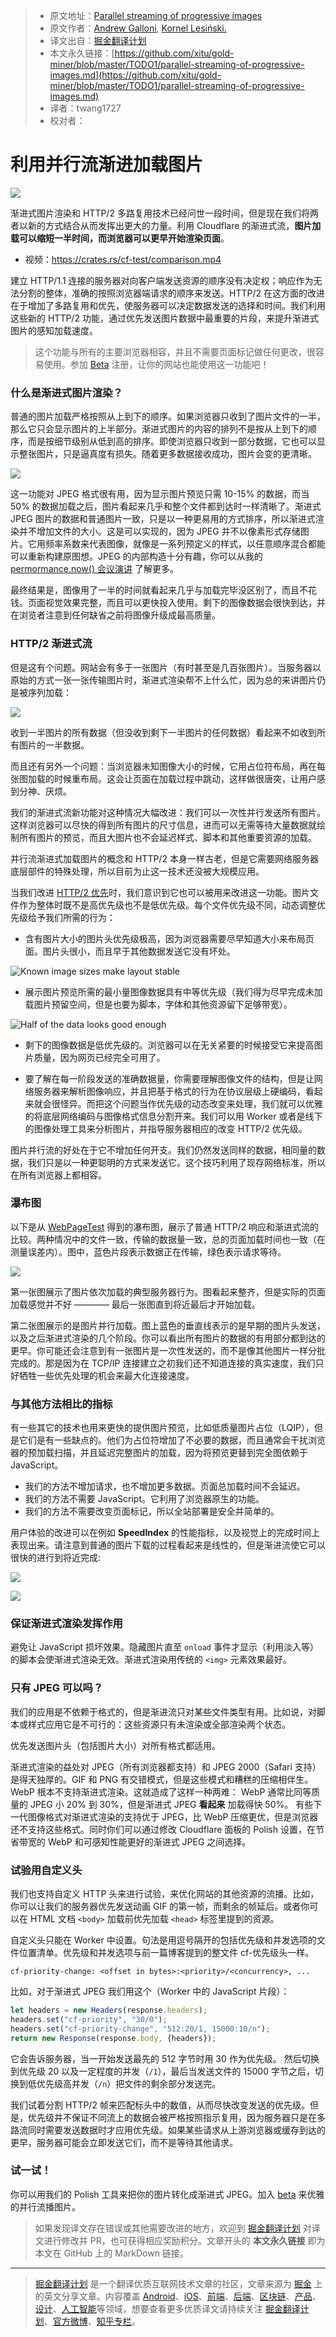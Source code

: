 > * 原文地址：[Parallel streaming of progressive images](https://blog.cloudflare.com/parallel-streaming-of-progressive-images/)
> * 原文作者：[Andrew Galloni](https://blog.cloudflare.com/author/andrew-galloni/), [Kornel Lesiński.](https://blog.cloudflare.com/author/kornel/)
> * 译文出自：[掘金翻译计划](https://github.com/xitu/gold-miner)
> * 本文永久链接：[https://github.com/xitu/gold-miner/blob/master/TODO1/parallel-streaming-of-progressive-images.md](https://github.com/xitu/gold-miner/blob/master/TODO1/parallel-streaming-of-progressive-images.md)
> * 译者：twang1727
> * 校对者：

# 利用并行流渐进加载图片

![](https://blog.cloudflare.com/content/images/2019/05/880BAE29-39B3-4733-96DA-735FE76443D5.png)

渐进式图片渲染和 HTTP/2 多路复用技术已经问世一段时间，但是现在我们将两者以新的方式结合从而发挥出更大的力量。利用 Cloudflare 的渐进式流，**图片加载可以缩短一半时间，而浏览器可以更早开始渲染页面**。

- 视频：https://crates.rs/cf-test/comparison.mp4

建立 HTTP/1.1 连接的服务器对向客户端发送资源的顺序没有决定权；响应作为无法分割的整体，准确的按照浏览器端请求的顺序来发送。HTTP/2 在这方面的改进在于增加了多路复用和优先，使服务器可以决定数据发送的选择和时间。我们利用这些新的 HTTP/2 功能，通过优先发送图片数据中最重要的片段，来提升渐进式图片的感知加载速度。

> 这个功能与所有的主要浏览器相容，并且不需要页面标记做任何更改，很容易使用。参加 [Beta](https://forms.gle/G2iHC4qWB8XHN3Ly6) 注册，让你的网站也能使用这一功能吧！

### 什么是渐进式图片渲染？

普通的图片加载严格按照从上到下的顺序。如果浏览器只收到了图片文件的一半，那么它只会显示图片的上半部分。渐进式图片的内容的排列不是按从上到下的顺序，而是按细节级别从低到高的排序。即使浏览器只收到一部分数据，它也可以显示整张图片，只是逼真度有损失。随着更多数据接收成功，图片会变的更清晰。

![](https://blog.cloudflare.com/content/images/2019/05/image6.jpg)

这一功能对 JPEG 格式很有用，因为显示图片预览只需 10-15% 的数据，而当 50% 的数据加载之后，图片看起来几乎和整个文件都到达时一样清晰了。渐进式 JPEG 图片的数据和普通图片一致，只是以一种更易用的方式排序，所以渐进式渲染并不增加文件的大小。这是可以实现的，因为 JPEG 并不以像素形式存储图片。它用频率系数来代表图像，就像是一系列预定义的样式，以任意顺序混合都能可以重新构建原图想。JPEG 的内部构造十分有趣，你可以从我的 [permormance.now() 会议演讲](https://www.youtube.com/watch?v=jTXhYj2aCDU) 了解更多。

最终结果是，图像用了一半的时间就看起来几乎与加载完毕没区别了，而且不花钱。页面视觉效果完整，而且可以更快投入使用。剩下的图像数据会很快到达，并在浏览者注意到任何缺省之前将图像升级成最高质量。

### HTTP/2 渐进式流

但是这有个问题。网站会有多于一张图片（有时甚至是几百张图片）。当服务器以原始的方式一张一张传输图片时，渐进式渲染帮不上什么忙，因为总的来讲图片仍是被序列加载：

![](https://blog.cloudflare.com/content/images/2019/05/image5.gif)

收到一半图片的所有数据（但没收到剩下一半图片的任何数据）看起来不如收到所有图片的一半数据。

而且还有另外一个问题：当浏览器未知图像大小的时候，它用占位符布局，再在每张图加载的时候重布局。这会让页面在加载过程中跳动，这样做很唐突，让用户感到分神、厌烦。

我们的渐进式流新功能对这种情况大幅改进：我们可以一次性并行发送所有图片。这样浏览器可以尽快的得到所有图片的尺寸信息，进而可以无需等待大量数据就绘制所有图片的预览，而且大图片也不会延迟样式、脚本和其他重要资源的加载。

并行流渐进式加载图片的概念和 HTTP/2 本身一样古老，但是它需要网络服务器底层部件的特殊处理，所以目前为止这一技术还没被大规模应用。

当我们改进 [HTTP/2 优先](https://blog.cloudflare.com/better-http-2-prioritization-for-a-faster-web)时，我们意识到它也可以被用来改进这一功能。图片文件作为整体时既不是高优先级也不是低优先级。每个文件优先级不同，动态调整优先级给予我们所需的行为：

* 含有图片大小的图片头优先级极高，因为浏览器需要尽早知道大小来布局页面。图片头很小，而且早于其他数据发送它没有坏处。

![Known image sizes make layout stable](https://blog.cloudflare.com/content/images/2019/05/image7.jpg)

* 展示图片预览所需的最小量图像数据具有中等优先级（我们得为尽早完成未加载图片预留空间，但是也要为脚本，字体和其他资源留下足够带宽）。

![Half of the data looks good enough](/content/images/2019/05/secondhalf.png)

* 剩下的图像数据是低优先级的。浏览器可以在无关紧要的时候接受它来提高图片质量，因为网页已经完全可用了。

* 要了解在每一阶段发送的准确数据量，你需要理解图像文件的结构，但是让网络服务器来解析图像响应，并且把基于格式的行为在协议层级上硬编码，看起来就会很怪异。而把这个问题当作优先级的动态改变来处理，我们就可以优雅的将底层网络编码与图像格式信息分割开来。我们可以用 Worker 或者是线下的图像处理工具来分析图片，并指导服务器相应的改变 HTTP/2 优先级。

图片并行流的好处在于它不增加任何开支。我们仍然发送同样的数据，相同量的数据，我们只是以一种更聪明的方式来发送它。这个技巧利用了现存网络标准，所以在所有浏览器上都相容。

### 瀑布图

以下是从 [WebPageTest](https://webpagetest.org) 得到的瀑布图，展示了普通 HTTP/2 响应和渐进式流的比较。两种情况中的文件一致，传输的数据量一致，总的页面加载时间也一致（在测量误差内）。图中，蓝色片段表示数据正在传输，绿色表示请求等待。

![](https://blog.cloudflare.com/content/images/2019/05/image8.png)

第一张图展示了图片依次加载的典型服务器行为。图看起来整齐，但是实际的页面加载感觉并不好 ———— 最后一张图直到将近最后才开始加载。

第二张图展示的是图片并行加载。图上蓝色的垂直线表示的是早期的图片头发送，以及之后渐进式渲染的几个阶段。你可以看出所有图片的数据的有用部分都到达的更早。你可能还会注意到有一张图片是一次性发送的，而不是像其他图片一样分批完成的。那是因为在 TCP/IP 连接建立之初我们还不知道连接的真实速度，我们只好牺牲一些优先处理的机会来最大化连接速度。

### 与其他方法相比的指标

有一些其它的技术也用来更快的提供图片预览，比如低质量图片占位（LQIP），但是它们是有一些缺点的。他们为占位符增加了不必要的数据，而且通常会干扰浏览器的预加载扫描，并且延迟完整图片的加载，因为将预览更替到完全图依赖于 JavaScript。

* 我们的方法不增加请求，也不增加更多数据。页面总加载时间不会延迟。
* 我们的方法不需要 JavaScript。它利用了浏览器原生的功能。
* 我们的方法不需要改变页面标记，所以全站部署是安全并简单的。

用户体验的改进可以在例如 **SpeedIndex** 的性能指标，以及视觉上的完成时间上表现出来。请注意到普通的图片下载的过程看起来是线性的，但是渐进流使它可以很快的进行到将近完成:

![](https://blog.cloudflare.com/content/images/2019/05/image1-5.png)

![](https://blog.cloudflare.com/content/images/2019/05/image4.png)

### 保证渐进式渲染发挥作用

避免让 JavaScript 损坏效果。隐藏图片直至 `onload` 事件才显示（利用淡入等）的脚本会使渐进式渲染无效。渐进式渲染用传统的 `<img>` 元素效果最好。

### 只有 JPEG 可以吗？

我们的应用是不依赖于格式的，但是渐进流只对某些文件类型有用。比如说，对脚本或样式应用它是不可行的：这些资源只有未渲染或全部渲染两个状态。

优先发送图片头（包括图片大小）对所有格式都适用。

渐进式渲染的益处对 JPEG（所有浏览器都支持）和 JPEG 2000（Safari 支持）是得天独厚的。GIF 和 PNG 有交错模式，但是这些模式和糟糕的压缩相伴生。WebP 根本不支持渐进式渲染。这就造成了这样一种两难： WebP 通常比同等质量的 JPEG 小 20% 到 30%，但是渐进式 JPEG **看起来** 加载得快 50%。 有些下一代图像格式对渐进式渲染的支持优于 JPEG，比 WebP 压缩更优，但是浏览器还不支持这些格式。同时你们可以通过修改 Cloudflare 面板的 Polish 设置，在节省带宽的 WebP 和可感知性能更好的渐进式 JPEG 之间选择。

### 试验用自定义头

我们也支持自定义 HTTP 头来进行试验，来优化网站的其他资源的流播。比如，你可以让我们的服务器优先发送动画 GIF 的第一帧，而剩余的帧延后。或者你可以在 HTML 文档 `<body>` 加载前优先加载 `<head>` 标签里提到的资源。  

自定义头只能在 Worker 中设置。句法是用逗号隔开的包括优先级和并发选项的文件位置清单。优先级和并发选项与前一篇博客提到的整文件 cf-优先级头一样。

```http
cf-priority-change: <offset in bytes>:<priority>/<concurrency>, ...
```

比如，对于渐进式 JPEG 我们用这个（Worker 中的 JavaScript 片段）：

```javascript
let headers = new Headers(response.headers);
headers.set("cf-priority", "30/0");
headers.set("cf-priority-change", "512:20/1, 15000:10/n");
return new Response(response.body, {headers});
```

它会告诉服务器，当一开始发送最先的 512 字节时用 30 作为优先级。 然后切换到优先级 20 以及一定程度的并发（`/1`），最后当发送文件的 15000 字节之后，切换到低优先级高并发（`/n`）把文件的剩余部分发送完。 

我们试着分割 HTTP/2 帧来匹配标头中的数值，从而尽快改变发送的优先级。但是，优先级并不保证不同流上的数据会被严格按照指示复用，因为服务器只是在多路流同时需要发送数据时才应用优先级。如果某些请求从上游浏览器或缓存到达的更早，服务器可能会立即发送它们，而不是等待其他请求。

### 试一试！

你可以用我们的 Polish 工具来把你的图片转化成渐进式 JPEG。加入 [beta](https://forms.gle/G2iHC4qWB8XHN3Ly6) 来优雅的并行流播图片。

> 如果发现译文存在错误或其他需要改进的地方，欢迎到 [掘金翻译计划](https://github.com/xitu/gold-miner) 对译文进行修改并 PR，也可获得相应奖励积分。文章开头的 **本文永久链接** 即为本文在 GitHub 上的 MarkDown 链接。

---

> [掘金翻译计划](https://github.com/xitu/gold-miner) 是一个翻译优质互联网技术文章的社区，文章来源为 [掘金](https://juejin.im) 上的英文分享文章。内容覆盖 [Android](https://github.com/xitu/gold-miner#android)、[iOS](https://github.com/xitu/gold-miner#ios)、[前端](https://github.com/xitu/gold-miner#前端)、[后端](https://github.com/xitu/gold-miner#后端)、[区块链](https://github.com/xitu/gold-miner#区块链)、[产品](https://github.com/xitu/gold-miner#产品)、[设计](https://github.com/xitu/gold-miner#设计)、[人工智能](https://github.com/xitu/gold-miner#人工智能)等领域，想要查看更多优质译文请持续关注 [掘金翻译计划](https://github.com/xitu/gold-miner)、[官方微博](http://weibo.com/juejinfanyi)、[知乎专栏](https://zhuanlan.zhihu.com/juejinfanyi)。
